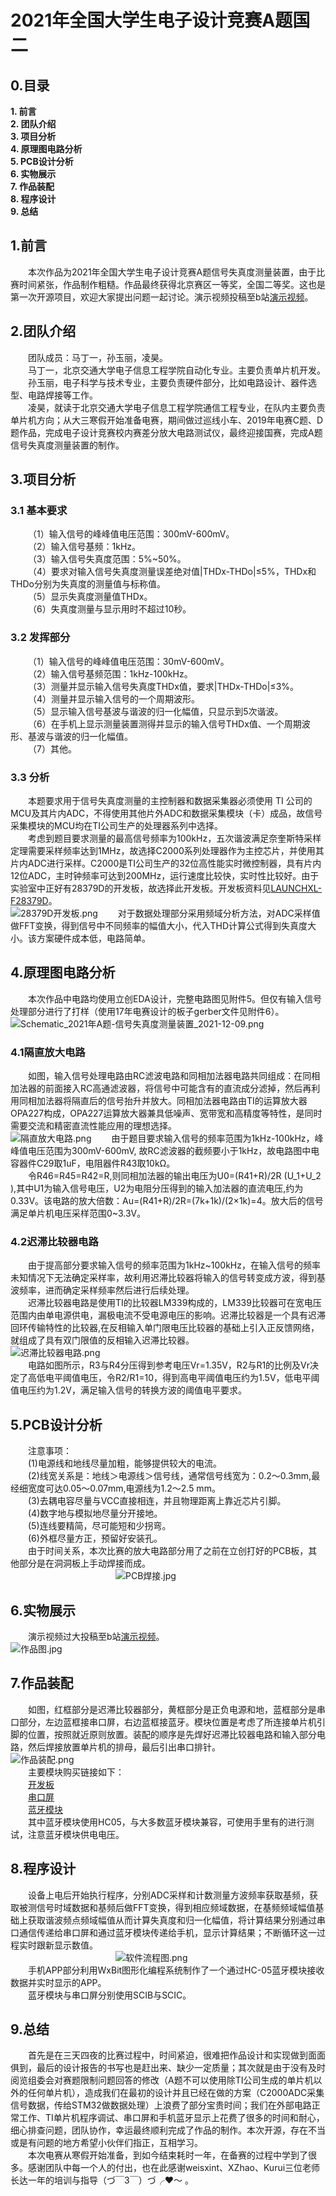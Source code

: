 # 2021年全国大学生电子设计竞赛A题国二

## 0.目录  
**1. 前言**  
**2. 团队介绍**  
**3. 项目分析**  
**4. 原理图电路分析**  
**5. PCB设计分析**  
**6. 实物展示**  
**7. 作品装配**  
**8. 程序设计**  
**9. 总结**  

## 1.前言
&emsp;&emsp;本次作品为2021年全国大学生电子设计竞赛A题信号失真度测量装置，由于比赛时间紧张，作品制作粗糙。作品最终获得北京赛区一等奖，全国二等奖。这也是第一次开源项目，欢迎大家提出问题一起讨论。演示视频投稿至b站[演示视频](https://www.bilibili.com/video/BV1wP4y1H7mS/)。

## 2.团队介绍

&emsp;&emsp;团队成员：马丁一，孙玉丽，凌昊。  
&emsp;&emsp;马丁一，北京交通大学电子信息工程学院自动化专业。主要负责单片机开发。  
&emsp;&emsp;孙玉丽，电子科学与技术专业，主要负责硬件部分，比如电路设计、器件选型、电路焊接等工作。  
&emsp;&emsp;凌昊，就读于北京交通大学电子信息工程学院通信工程专业，在队内主要负责单片机方向；从大三寒假开始准备电赛，期间做过巡线小车、2019年电赛C题、D题作品，完成电子设计竞赛校内赛差分放大电路测试仪，最终迎接国赛，完成A题信号失真度测量装置的制作。  

## 3.项目分析
### 3.1 基本要求
&emsp;&emsp;（1）输入信号的峰峰值电压范围：300mV-600mV。  
&emsp;&emsp;（2）输入信号基频：1kHz。  
&emsp;&emsp;（3）输入信号失真度范围：5%~50%。  
&emsp;&emsp;（4）要求对输入信号失真度测量误差绝对值|THDx-THDo|≤5%，THDx和THDo分别为失真度的测量值与标称值。  
&emsp;&emsp;（5）显示失真度测量值THDx。  
&emsp;&emsp;（6）失真度测量与显示用时不超过10秒。  

### 3.2 发挥部分
&emsp;&emsp;（1）输入信号的峰峰值电压范围：30mV-600mV。  
&emsp;&emsp;（2）输入信号基频范围：1kHz-100kHz。  
&emsp;&emsp;（3）测量并显示输入信号失真度THDx值，要求|THDx-THDo|≤3%。  
&emsp;&emsp;（4）测量并显示输入信号的一个周期波形。  
&emsp;&emsp;（5）显示输入信号基波与谐波的归一化幅值，只显示到5次谐波。  
&emsp;&emsp;（6）在手机上显示测量装置测得并显示的输入信号THDx值、一个周期波形、基波与谐波的归一化幅值。  
&emsp;&emsp;（7）其他。  

### 3.3 分析
&emsp;&emsp;本题要求用于信号失真度测量的主控制器和数据采集器必须使用 TI 公司的MCU及其片内ADC，不得使用其他片外ADC和数据采集模块（卡）成品，故信号采集模块的MCU均在TI公司生产的处理器系列中选择。  
&emsp;&emsp;考虑到题目要求测量的最高信号频率为100kHz，五次谐波满足奈奎斯特采样定理需要采样频率达到1MHz，故选择C2000系列处理器作为主控芯片，并使用其片内ADC进行采样。C2000是TI公司生产的32位高性能实时微控制器，具有片内12位ADC，主时钟频率可达到200MHz，运行速度比较快，实时性比较好。由于实验室中正好有28379D的开发板，故选择此开发板。开发板资料见[LAUNCHXL-F28379D](https://www.ti.com.cn/tool/cn/LAUNCHXL-F28379D)。  
![28379D开发板.png](//image.lceda.cn/pullimage/1mwPK4xAemmRUcPm3N1tFmuIGJbThyK4Nz7ue3a4.png)
&emsp;&emsp;对于数据处理部分采用频域分析方法，对ADC采样值做FFT变换，得到信号中不同频率的幅值大小，代入THD计算公式得到失真度大小。该方案硬件成本低，电路简单。  

## 4.原理图电路分析
&emsp;&emsp;本次作品中电路均使用立创EDA设计，完整电路图见附件5。但仅有输入信号处理部分进行了打样（使用17年电赛设计的板子gerber文件见附件6）。
![Schematic_2021年A题-信号失真度测量装置_2021-12-09.png](//image.lceda.cn/pullimage/zzxfqqWNke03FDOUirJQhiQspDdxYeBTk9wfOVxk.png)
### 4.1隔直放大电路
&emsp;&emsp;如图，输入信号处理电路由RC滤波电路和同相加法器电路共同组成：在同相加法器的前面接入RC高通滤波器，将信号中可能含有的直流成分滤掉，然后再利用同相加法器将隔直后的信号抬升并放大。同相加法器电路由TI的运算放大器OPA227构成，OPA227运算放大器兼具低噪声、宽带宽和高精度等特性，是同时需要交流和精密直流性能应用的理想选择。  
![隔直放大电路.png](//image.lceda.cn/pullimage/rRFlsMKhsoR8F157Ci4VwrsmaV8nlvkuG9LLoZQf.png)
&emsp;&emsp;由于题目要求输入信号的频率范围为1kHz-100kHz，峰峰值电压范围为300mV-600mV, 故RC滤波器的截频要小于1kHz，故电路图中电容器件C29取1uF，电阻器件R43取10kΩ。  
&emsp;&emsp;令R46=R45=R42=R,则同相加法器的输出电压为U0=(R41+R)/2R (U_1+U_2 ),其中U1为输入信号电压，U2为电阻分压得到的输入加法器的直流电压,约为0.33V。该电路的放大倍数：Au=(R41+R)/2R=(7k+1k)/(2×1k)=4。放大后的信号满足单片机电压采样范围0~3.3V。  

### 4.2迟滞比较器电路
&emsp;&emsp;由于提高部分要求输入信号的频率范围为1kHz~100kHz，在输入信号的频率未知情况下无法确定采样率，故利用迟滞比较器将输入的信号转变成方波，得到基波频率，进而确定采样频率然后进行后续处理。  
&emsp;&emsp;迟滞比较器电路是使用TI的比较器LM339构成的，LM339比较器可在宽电压范围内由单电源供电，漏极电流不受电源电压的影响。迟滞比较器是一个具有迟滞回环传输特性的比较器,在反相输入单门限电压比较器的基础上引入正反馈网络，就组成了具有双门限值的反相输入迟滞比较器。  
![迟滞比较器电路.png](//image.lceda.cn/pullimage/0CLgGtjql8mjLK1o04hBwp8Z1mONH5GJBHrf17m5.png)  
&emsp;&emsp;电路如图所示，R3与R4分压得到参考电压Vr=1.35V，R2与R1的比例及Vr决定了高低电平阈值电压，令R2/R1=10，得到高电平阈值电压约为1.5V，低电平阈值电压约为1.2V，满足输入信号的转换方波的阈值电平要求。    

## 5.PCB设计分析
&emsp;&emsp;注意事项：  
&emsp;&emsp;(1)电源线和地线尽量加粗，能够提供较大的电流。  
&emsp;&emsp;(2)线宽关系是：地线＞电源线＞信号线，通常信号线宽为：0.2～0.3mm,最经细宽度可达0.05～0.07mm,电源线为1.2～2.5 mm。  
&emsp;&emsp;(3)去耦电容尽量与VCC直接相连，并且物理距离上靠近芯片引脚。  
&emsp;&emsp;(4)数字地与模拟地尽量分开接地。  
&emsp;&emsp;(5)连线要精简，尽可能短和少拐弯。  
&emsp;&emsp;(6)外框尽量方正，预留好安装孔。  
&emsp;&emsp;由于时间关系，本次比赛的放大电路部分用了之前在立创打好的PCB板，其他部分是在洞洞板上手动焊接而成。  
&emsp;&emsp;&emsp;&emsp;&emsp;&emsp;&emsp;&emsp;&emsp;&emsp;&emsp;&emsp;![PCB焊接.jpg](//image.lceda.cn/pullimage/1FYhMuZla2TF3GsZd77o02WQg7SmsAz5dQ8rSe3z.jpeg)

## 6.实物展示
&emsp;&emsp;演示视频过大投稿至b站[演示视频](https://www.bilibili.com/video/BV1wP4y1H7mS/)。  
![作品图.jpg](//image.lceda.cn/pullimage/lwlDsU9VdIL5WsUpGdM5jReG3vJbnUkbe1mJbYrz.jpeg)

## 7.作品装配
&emsp;&emsp;如图，红框部分是迟滞比较器部分，黄框部分是正负电源和地，蓝框部分是串口部分，左边蓝框接串口屏，右边蓝框接蓝牙。模块位置是考虑了所连接单片机引脚的位置，按照就近原则放置。装配的顺序是先焊好迟滞比较器电路和输入部分电路，然后焊接放置单片机的排母，最后引出串口排针。  
![作品装配.png](//image.lceda.cn/pullimage/JmExd0xG24D2E5ctTAi1nw6Xrn8mut5inwfdAYdT.png#pic_center)  
&emsp;&emsp;主要模块购买链接如下：  
&emsp;&emsp;[开发板](https://detail.tmall.com/item.htm?spm=a230r.1.14.27.6eca3d562tw6fJ&id=624725872138&ns=1&abbucket=15&skuId=4425672800866)  
&emsp;&emsp;[串口屏](https://item.taobao.com/item.htm?spm=a1z09.2.0.0.54212e8dtdHvrJ&id=630642252956&_u=92nrab05ce14)  
&emsp;&emsp;[蓝牙模块](https://detail.tmall.com/item.htm?spm=a230r.1.14.16.40f253edXYpzzc&id=24077608890&ns=1&abbucket=15)  
&emsp;&emsp;其中蓝牙模块使用HC05，与大多数蓝牙模块兼容，可使用手里有的进行测试，注意蓝牙模块供电电压。

## 8.程序设计
&emsp;&emsp;设备上电后开始执行程序，分别ADC采样和计数测量方波频率获取基频，获取被测信号时域数据和基频后做FFT变换，得到相应频域数据，在基频频域幅值基础上获取谐波频点频域幅值从而计算失真度和归一化幅值，将计算结果分别通过串口通信传递给串口屏和通过蓝牙模块传递给手机，显示计算结果；不断循环这一过程实时跟新显示数值。  
&emsp;&emsp;&emsp;&emsp;&emsp;&emsp;&emsp;&emsp;&emsp;&emsp;&emsp;&emsp;![软件流程图.png](//image.lceda.cn/pullimage/XFbUBVY7saOmIXlJJXsSSg72bOjUmsFj6qAzf6fw.png)  
&emsp;&emsp;手机APP部分利用WxBit图形化编程系统制作了一个通过HC-05蓝牙模块接收数据并实时显示的APP。  
&emsp;&emsp;蓝牙模块与串口屏分别使用SCIB与SCIC。  

## 9.总结
&emsp;&emsp;首先是在三天四夜的比赛过程中，时间紧迫，很难把作品设计和实现做到面面俱到，最后的设计报告的书写也是赶出来、缺少一定质量；其次就是由于没有及时阅览组委会对赛题限制问题回答的修改（A题不可以使用除TI公司生成的单片机以外的任何单片机），造成我们在最初的设计并且已经在做的方案（C2000ADC采集信号数据，传给STM32做数据处理）上浪费了部分宝贵时间；我们在外部电路正常工作、TI单片机程序调试、串口屏和手机蓝牙显示上花费了很多的时间和耐心，细心排查问题，团队协作，幸运最终顺利完成了作品的制作。本次开源，存在不当或是有问题的地方希望小伙伴们指正，互相学习。  
&emsp;&emsp;本次电赛从寒假开始准备，到如今结束耗时一年，在备赛的过程中学到了很多。感谢团队中每一个人的付出，也在此感谢weisxint、XZhao、Kurui三位老师长达一年的培训与指导（づ￣3￣）づ╭❤～ 。
